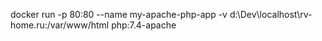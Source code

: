docker run -p 80:80 --name my-apache-php-app -v d:\Dev\localhost\rv-home.ru:/var/www/html php:7.4-apache